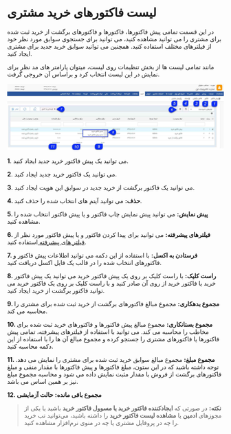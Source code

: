 #  لیست فاکتورهای خرید مشتری 

در این قسمت تمامی پیش فاکتورها، فاکتورها و فاکتورهای برگشت از خرید ثبت شده برای مشتری را می توانید مشاهده کنید، می توانید برای جستجوی سوابق مورد نظر خود از فیلترهای مختلف استفاده کنید. همچنین می توانید سوابق خرید جدید برای مشتری ایجاد کنید.

مانند تمامی لیست ها از بخش تنظیمات روی لیست، میتوان پارامتر های مد نظر برای نمایش در این لیست انتخاب کرد و براساس آن خروجی گرفت.

![](Purchase.jpg)

**1**. می توانید یک پیش فاکتور خرید جدید ایجاد کنید.

**2**. می توانید یک فاکتور خرید جدید ایجاد کنید.

**3**. می توانید یک فاکتور برگشت از خرید جدید در سوابق این هویت ایجاد کنید.

**4. حذف:** می توانید آیتم های انتخاب شده را حذف کنید.

**5. پیش نمایش:** می توانید پیش نمایش چاپ فاکتور و یا پیش فاکتور انتخاب شده را مشاهده کنید.

**6. فیلترهای پیشرفته:** می توانید برای پیدا کردن فاکتور و یا پیش فاکتور مورد نظر از[ فیلتر های پیشرفته ](https://github.com/1stco/PayamGostarDocs/blob/master/Help/Customer-relationship-management/Advanced-filter/Advanced-filter.md)استفاده کنید.

**7. فرستادن به اکسل:** با استفاده از این دکمه می توانید اطلاعات پیش فاکتور و فاکتورهای انتخاب شده را در قالب یک فایل اکسل دریافت کنید.

**8. راست کلیک:** با راست کلیک بر روی یک پیش فاکتور خرید می توانید یک پیش فاکتور خرید یا فاکتور خرید از روی آن صادر کنید و با راست کلیک بر روی یک فاکتور خرید می توانید فاکتور برگشت از خرید ایجاد کنید.

**9. مجموع بدهکاری:** مجموع مبالغ فاکتورهای برگشت از خرید ثبت شده برای مشتری را محاسبه می کند.

**10. مجموع بستانکاری:**  مجموع مبالغ پیش فاکتورها و فاکتورهای خرید ثبت شده برای مخاطب را محاسبه می کند. می توانید با استفاده از فیلترهای پیشرفته، تمامی پیش فاکتورها یا فاکتورهای مشتری را جستجو کرده و مجموع مبالغ آن ها را با استفاده از این دکمه محاسبه کنید.

**11. مجموع مبلغ:** مجموع مبالغ سوابق خرید ثبت شده برای مشتری را نمایش می دهد. توجه داشته باشید که در این ستون، مبلغ فاکتورها و پیش فاکتورها با مقدار منفی و مبلغ فاکتورهای برگشت از فروش با مقدار مثبت نمایش داده می شود و محاسبه مجموع مبلغ نیز بر همین اساس می باشد.

**12. مجموع باقی مانده:** **حالت آزمایشی**

> **نکته:** در صورتی که **ایجادکننده فاکتور خرید یا مسوول فاکتور خرید** باشید یا یکی از مجوزهای  **ادمین** یا **مشاهده لیست فاکتور خرید** را داشته باشید، می‌توانید تب خرید را چه در پروفایل مشتری یا چه در منوی نرم‌افزار مشاهده کنید.

